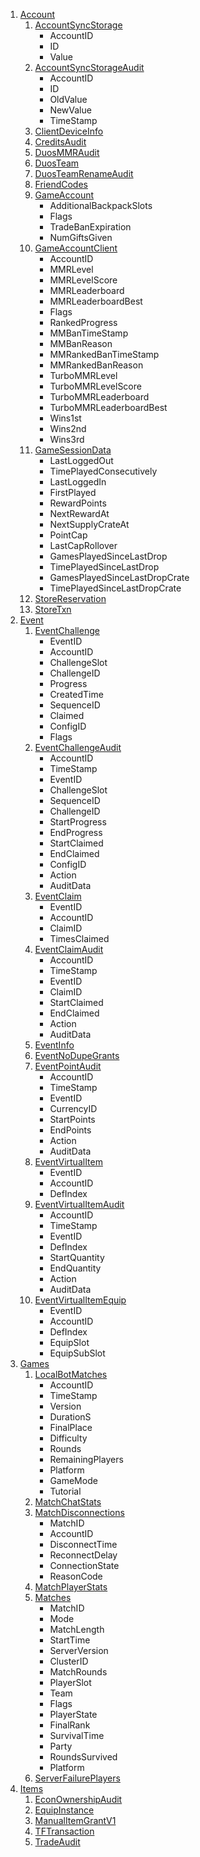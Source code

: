 1. [Account](https://steamcommunity.com/my/gcpd/1046930?category=Account)
    1. [AccountSyncStorage](https://steamcommunity.com/my/gcpd/1046930?category=Account&tab=AccountSyncStorage)
        * AccountID
        * ID
        * Value
    2. [AccountSyncStorageAudit](https://steamcommunity.com/my/gcpd/1046930?category=Account&tab=AccountSyncStorageAudit)
        * AccountID
        * ID
        * OldValue
        * NewValue
        * TimeStamp
    3. [ClientDeviceInfo](https://steamcommunity.com/my/gcpd/1046930?category=Account&tab=ClientDeviceInfo)
    4. [CreditsAudit](https://steamcommunity.com/my/gcpd/1046930?category=Account&tab=CreditsAudit)
    5. [DuosMMRAudit](https://steamcommunity.com/my/gcpd/1046930?category=Account&tab=DuosMMRAudit)
    6. [DuosTeam](https://steamcommunity.com/my/gcpd/1046930?category=Account&tab=DuosTeam)
    7. [DuosTeamRenameAudit](https://steamcommunity.com/my/gcpd/1046930?category=Account&tab=DuosTeamRenameAudit)
    8. [FriendCodes](https://steamcommunity.com/my/gcpd/1046930?category=Account&tab=FriendCodes)
    9. [GameAccount](https://steamcommunity.com/my/gcpd/1046930?category=Account&tab=GameAccount)
        * AdditionalBackpackSlots
        * Flags
        * TradeBanExpiration
        * NumGiftsGiven
    10. [GameAccountClient](https://steamcommunity.com/my/gcpd/1046930?category=Account&tab=GameAccountClient)
        * AccountID
        * MMRLevel
        * MMRLevelScore
        * MMRLeaderboard
        * MMRLeaderboardBest
        * Flags
        * RankedProgress
        * MMBanTimeStamp
        * MMBanReason
        * MMRankedBanTimeStamp
        * MMRankedBanReason
        * TurboMMRLevel
        * TurboMMRLevelScore
        * TurboMMRLeaderboard
        * TurboMMRLeaderboardBest
        * Wins1st
        * Wins2nd
        * Wins3rd
    11. [GameSessionData](https://steamcommunity.com/my/gcpd/1046930?category=Account&tab=GameSessionData)
        * LastLoggedOut
        * TimePlayedConsecutively
        * LastLoggedIn
        * FirstPlayed
        * RewardPoints
        * NextRewardAt
        * NextSupplyCrateAt
        * PointCap
        * LastCapRollover
        * GamesPlayedSinceLastDrop
        * TimePlayedSinceLastDrop
        * GamesPlayedSinceLastDropCrate
        * TimePlayedSinceLastDropCrate
    12. [StoreReservation](https://steamcommunity.com/my/gcpd/1046930?category=Account&tab=StoreReservation)
    13. [StoreTxn](https://steamcommunity.com/my/gcpd/1046930?category=Account&tab=StoreTxn)
2. [Event](https://steamcommunity.com/my/gcpd/1046930?category=Event)
    1. [EventChallenge](https://steamcommunity.com/my/gcpd/1046930?category=Event&tab=EventChallenge)
        * EventID
        * AccountID
        * ChallengeSlot
        * ChallengeID
        * Progress
        * CreatedTime
        * SequenceID
        * Claimed
        * ConfigID
        * Flags
    2. [EventChallengeAudit](https://steamcommunity.com/my/gcpd/1046930?category=Event&tab=EventChallengeAudit)
        * AccountID
        * TimeStamp
        * EventID
        * ChallengeSlot
        * SequenceID
        * ChallengeID
        * StartProgress
        * EndProgress
        * StartClaimed
        * EndClaimed
        * ConfigID
        * Action
        * AuditData
    3. [EventClaim](https://steamcommunity.com/my/gcpd/1046930?category=Event&tab=EventClaim)
        * EventID
        * AccountID
        * ClaimID
        * TimesClaimed
    4. [EventClaimAudit](https://steamcommunity.com/my/gcpd/1046930?category=Event&tab=EventClaimAudit)
        * AccountID
        * TimeStamp
        * EventID
        * ClaimID
        * StartClaimed
        * EndClaimed
        * Action
        * AuditData
    5. [EventInfo](https://steamcommunity.com/my/gcpd/1046930?category=Event&tab=EventInfo)
    6. [EventNoDupeGrants](https://steamcommunity.com/my/gcpd/1046930?category=Event&tab=EventNoDupeGrants)
    7. [EventPointAudit](https://steamcommunity.com/my/gcpd/1046930?category=Event&tab=EventPointAudit)
        * AccountID
        * TimeStamp
        * EventID
        * CurrencyID
        * StartPoints
        * EndPoints
        * Action
        * AuditData
    8. [EventVirtualItem](https://steamcommunity.com/my/gcpd/1046930?category=Event&tab=EventVirtualItem)
        * EventID
        * AccountID
        * DefIndex
    9. [EventVirtualItemAudit](https://steamcommunity.com/my/gcpd/1046930?category=Event&tab=EventVirtualItemAudit)
        * AccountID
        * TimeStamp
        * EventID
        * DefIndex
        * StartQuantity
        * EndQuantity
        * Action
        * AuditData
    10. [EventVirtualItemEquip](https://steamcommunity.com/my/gcpd/1046930?category=Event&tab=EventVirtualItemEquip)
        * EventID
        * AccountID
        * DefIndex
        * EquipSlot
        * EquipSubSlot
3. [Games](https://steamcommunity.com/my/gcpd/1046930?category=Games)
    1. [LocalBotMatches](https://steamcommunity.com/my/gcpd/1046930?category=Games&tab=LocalBotMatches)
        * AccountID
        * TimeStamp
        * Version
        * DurationS
        * FinalPlace
        * Difficulty
        * Rounds
        * RemainingPlayers
        * Platform
        * GameMode
        * Tutorial
    2. [MatchChatStats](https://steamcommunity.com/my/gcpd/1046930?category=Games&tab=MatchChatStats)
    3. [MatchDisconnections](https://steamcommunity.com/my/gcpd/1046930?category=Games&tab=MatchDisconnections)
        * MatchID
        * AccountID
        * DisconnectTime
        * ReconnectDelay
        * ConnectionState
        * ReasonCode
    4. [MatchPlayerStats](https://steamcommunity.com/my/gcpd/1046930?category=Games&tab=MatchPlayerStats)
    5. [Matches](https://steamcommunity.com/my/gcpd/1046930?category=Games&tab=Matches)
        * MatchID
        * Mode
        * MatchLength
        * StartTime
        * ServerVersion
        * ClusterID
        * MatchRounds
        * PlayerSlot
        * Team
        * Flags
        * PlayerState
        * FinalRank
        * SurvivalTime
        * Party
        * RoundsSurvived
        * Platform
    6. [ServerFailurePlayers](https://steamcommunity.com/my/gcpd/1046930?category=Games&tab=ServerFailurePlayers)
4. [Items](https://steamcommunity.com/my/gcpd/1046930?category=Items)
    1. [EconOwnershipAudit](https://steamcommunity.com/my/gcpd/1046930?category=Items&tab=EconOwnershipAudit)
    2. [EquipInstance](https://steamcommunity.com/my/gcpd/1046930?category=Items&tab=EquipInstance)
    3. [ManualItemGrantV1](https://steamcommunity.com/my/gcpd/1046930?category=Items&tab=ManualItemGrantV1)
    4. [TFTransaction](https://steamcommunity.com/my/gcpd/1046930?category=Items&tab=TFTransaction)
    5. [TradeAudit](https://steamcommunity.com/my/gcpd/1046930?category=Items&tab=TradeAudit)
